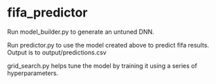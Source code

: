 # fifa_predictor

Run model_builder.py to generate an untuned DNN.

Run predictor.py to use the model created above to predict fifa results. Output is to output/predictions.csv

grid_search.py helps tune the model by training it using a series of hyperparameters.


